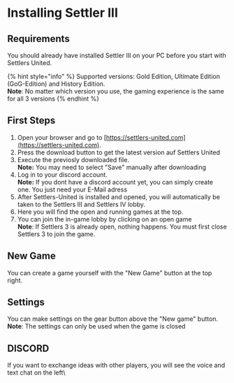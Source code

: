 # Installing Settler III

## Requirements

You should already have installed Settler III on your PC before you start with Settlers United.

{% hint style="info" %}
Supported versions: Gold Edition, Ultimate Edition (GoG-Edition) and History Edition.\
**Note**: No matter which version you use, the gaming experience is the same for all 3 versions
{% endhint %}

## First Steps

1. Open your browser and go to [https://settlers-united.com](https://settlers-united.com).
2. Press the download button to get the latest version auf Settlers United
3. Execute the previosly downloaded file. \
   **Note:** You may need to select "Save" manually after downloading
4. Log in to your discord account.\
   **Note:** If you dont have a discord account yet, you can simply create one.  You just need your E-Mail adress
5. After Settlers-United is installed and opened, you will automatically be taken to the Settlers III and Settlers IV lobby.
6. Here you will find the open and running games at the top.
7. You can join the in-game lobby by clicking on an open game\
   **Note**: If Settlers 3 is already open, nothing happens. You must first close Settlers 3 to join the game.

## New Game

You can create a game yourself with the "New Game" button at the top right.

## Settings

You can make settings on the gear button above the "New game" button. \
**Note**: The settings can only be used when the game is closed

## DISCORD

If you want to exchange ideas with other players, you will see the voice and text chat on the left\
